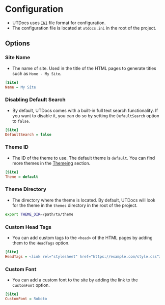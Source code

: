 # Configuration
- UTDocs uses [`INI`](https://en.wikipedia.org/wiki/INI_file) file format for configuration.
- The configuration file is located at `utdocs.ini` in the root of the project.

## Options

### Site Name
- The name of site. Used in the title of the HTML pages to generate titles such as `Home - My Site`.

```ini
[Site]
Name = My Site
```

### Disabling Default Search
- By default, UTDocs comes with a built-in full text search functionality. If you want to disable it, you can do so by setting the `DefaultSearch` option to `false`.

```ini
[Site]
DefaultSearch = false
```

### Theme ID
- The ID of the theme to use. The default theme is `default`. You can find more themes in the [Themeing](/themeing) section.

```ini
[Site]
Theme = default
```

### Theme Directory
- The directory where the theme is located. By default, UTDocs will look for the theme in the `themes` directory in the root of the project.

```bash
export THEME_DIR=/path/to/theme
```

### Custom Head Tags

- You can add custom tags to the `<head>` of the HTML pages by adding them to the `HeadTags` option.

```ini
[Site]
HeadTags = <link rel="stylesheet" href="https://example.com/style.css">
```

### Custom Font
- You can add a custom font to the site by adding the link to the `CustomFont` option.

<ut-alert type="warn" message="Make sure to have the font in the head by using custom head tags."></ut-alert>

```ini
[Site]
CustomFont = Roboto
```




